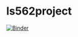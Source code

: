 # ls562project

[![Binder](https://mybinder.org/badge_logo.svg)](https://mybinder.org/v2/gh/blackerby/ls562project/ea6e2455e9a636fa07314523557a309dcba3b682)

